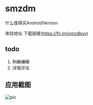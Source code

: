 # smzdm
什么值得买AndroidVersion

体验地址 下载链接(https://fir.im/smzdbuy)

## todo
1. ~~列表搜索~~
2. 详情评论

## 应用截图
![pic](https://s1.ax1x.com/2018/05/04/CttrZQ.png)
